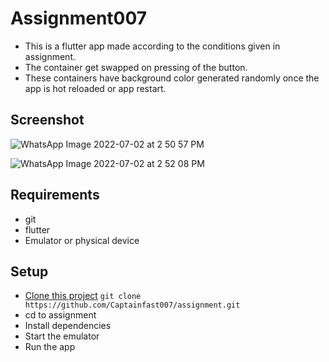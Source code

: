 # Assignment007
- This is a flutter app made according to the conditions given in assignment.
- The container get swapped on pressing of the button.
- These containers have background color generated randomly once the app is hot reloaded or app restart.

## Screenshot
![WhatsApp Image 2022-07-02 at 2 50 57 PM](https://user-images.githubusercontent.com/97168053/176994985-7bdb4a5d-8304-41fd-8e1b-2ac3af566b44.jpeg) 

![WhatsApp Image 2022-07-02 at 2 52 08 PM](https://user-images.githubusercontent.com/97168053/176994995-65f82767-ec2e-4fee-b96b-e38fc3fb5f91.jpeg)


## Requirements
- git
- flutter 
- Emulator or physical device

## Setup
- [Clone this project](https://github.com/Captainfast007/assignment.git) ```git clone https://github.com/Captainfast007/assignment.git```
- cd to assignment
- Install dependencies 
- Start the emulator 
- Run the app

